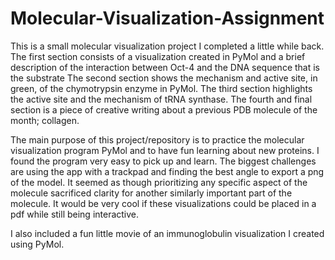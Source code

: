 # Molecular-Visualization-Assignment
This is a small molecular visualization project I completed a little while back.
The first section consists of a visualization created in PyMol and a brief description of the interaction between Oct-4 and the DNA sequence that is the substrate
The second section shows the mechanism and active site, in green, of the chymotrypsin enzyme in PyMol.
The third section highlights the active site and the mechanism of tRNA synthase.
The fourth and final section is a piece of creative writing about a previous PDB molecule of the month; collagen.

The main purpose of this project/repository is to practice the molecular visualization program PyMol and to have fun learning about new proteins. I found the program very easy to pick up and learn. The biggest challenges are using the app with a trackpad and finding the best angle to export a png of the model. It seemed as though prioritizing any specific aspect of the molecule sacrificed clarity for another similarly important part of the molecule. It would be very cool if these visualizations could be placed in a pdf while still being interactive.

I also included a fun little movie of an immunoglobulin visualization I created using PyMol.
